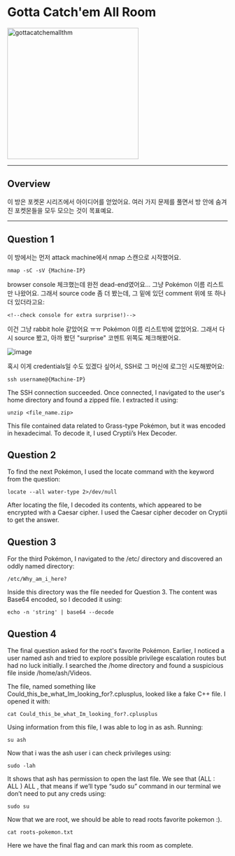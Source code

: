 # Gotta Catch'em All Room

<p align="left">
  <img src="https://github.com/user-attachments/assets/56cd072b-fc45-4deb-a4b0-7ba43aca8ec6" alt="gottacatchemallthm" width="300">
</p>




---

## Overview  
이 방은 포켓몬 시리즈에서 아이디어를 얻었어요. 여러 가지 문제를 풀면서 방 안에 숨겨진 포켓몬들을 모두 모으는 것이 목표예요.

---

## Question 1

이 방에서는 먼저 attack machine에서 nmap 스캔으로 시작했어요.

```
nmap -sC -sV {Machine-IP}
```
browser console 체크했는데 완전 dead-end였어요… 그냥 Pokémon 이름 리스트만 나왔어요. 그래서 source code 좀 더 봤는데, 그 밑에 있던 comment 위에 또 하나 더 있더라고요:
```
<!--check console for extra surprise!)--> 
```
이건 그냥 rabbit hole 같았어요 ㅠㅠ Pokémon 이름 리스트밖에 없었어요. 그래서 다시 source 봤고, 아까 봤던 "surprise" 코멘트 위쪽도 체크해봤어요.

![image](https://user-images.githubusercontent.com/71709864/220814080-0b063f36-5633-4bc3-9bdf-a2ab4db83550.png)

혹시 이게 credentials일 수도 있겠다 싶어서, SSH로 그 머신에 로그인 시도해봤어요:
```
ssh username@{Machine-IP}
```

The SSH connection succeeded. Once connected, I navigated to the user's home directory and found a zipped file. I extracted it using:


```
unzip <file_name.zip>
```

This file contained data related to Grass-type Pokémon, but it was encoded in hexadecimal. To decode it, I used Cryptii’s Hex Decoder.



## Question 2

To find the next Pokémon, I used the locate command with the keyword from the question:
```
locate --all water-type 2>/dev/null
```

After locating the file, I decoded its contents, which appeared to be encrypted with a Caesar cipher. I used the Caesar cipher decoder on Cryptii to get the answer.


## Question 3

For the third Pokémon, I navigated to the /etc/ directory and discovered an oddly named directory:
```
/etc/Why_am_i_here?
```
Inside this directory was the file needed for Question 3. The content was Base64 encoded, so I decoded it using:

```
echo -n 'string' | base64 --decode
```

## Question 4 

The final question asked for the root's favorite Pokémon. Earlier, I noticed a user named ash and tried to explore possible privilege escalation routes but had no luck initially. I searched the /home directory and found a suspicious file inside /home/ash/Videos.

The file, named something like Could_this_be_what_Im_looking_for?.cplusplus, looked like a fake C++ file. I opened it with:

```
cat Could_this_be_what_Im_looking_for?.cplusplus
```

Using information from this file, I was able to log in as ash. Running:

```
su ash
```
Now that i was the ash user i can check privileges using:

```
sudo -lah
```
It shows that ash has permission to open the last file.  We see that (ALL : ALL ) ALL , that means if we’ll type “sudo su” command in our terminal we don’t need to put any creds using:
```
sudo su
```
Now that we are root, we should be able to read roots favorite pokemon :).
```
cat roots-pokemon.txt
```

Here we have the final flag and can mark this room as complete. 


